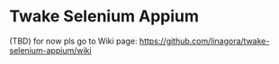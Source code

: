 # Twake Selenium Appium
(TBD)
for now pls go to Wiki page: https://github.com/linagora/twake-selenium-appium/wiki
